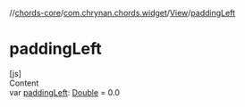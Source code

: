 //[chords-core](../../../index.md)/[com.chrynan.chords.widget](../index.md)/[View](index.md)/[paddingLeft](padding-left.md)



# paddingLeft  
[js]  
Content  
var [paddingLeft](padding-left.md): [Double](https://kotlinlang.org/api/latest/jvm/stdlib/kotlin/-double/index.html) = 0.0  



